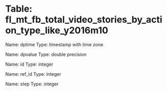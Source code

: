 Table: fl_mt_fb_total_video_stories_by_action_type_like_y2016m10
================================================================

Name: dptime
Type: timestamp with time zone

Name: dpvalue
Type: double precision

Name: id
Type: integer

Name: ref_id
Type: integer

Name: step
Type: integer

